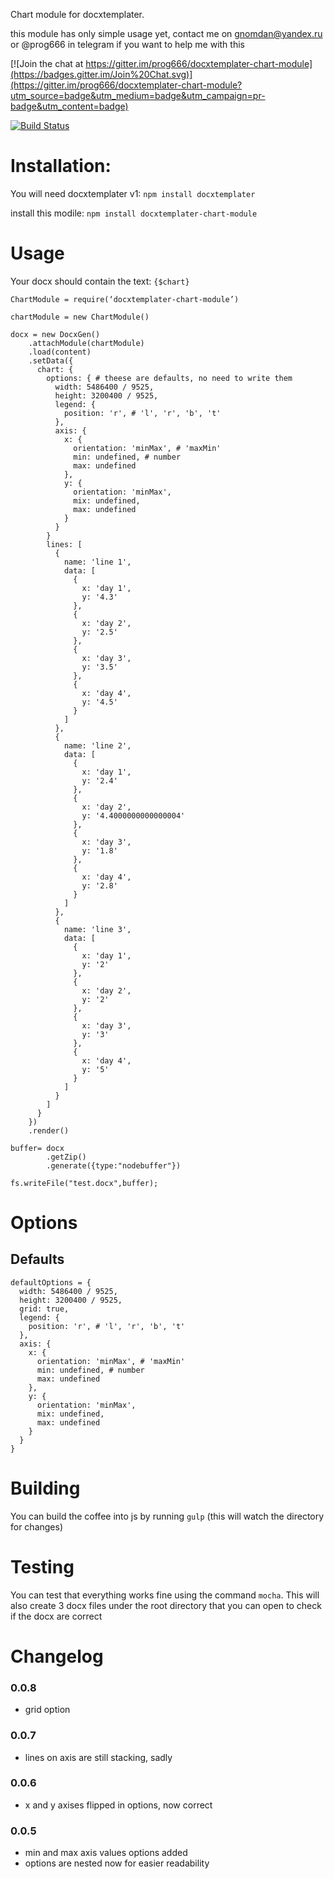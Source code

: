 Chart module for docxtemplater.

this module has only simple usage yet, contact me on gnomdan@yandex.ru or @prog666 in telegram if you want to help me with this

[![Join the chat at https://gitter.im/prog666/docxtemplater-chart-module](https://badges.gitter.im/Join%20Chat.svg)](https://gitter.im/prog666/docxtemplater-chart-module?utm_source=badge&utm_medium=badge&utm_campaign=pr-badge&utm_content=badge)

[![Build Status](https://travis-ci.org/prog666/docxtemplater-chart-module.svg?branch=master)](https://travis-ci.org/prog666/docxtemplater-chart-module)

# Installation:

You will need docxtemplater v1: `npm install docxtemplater`

install this modile: `npm install docxtemplater-chart-module`

# Usage

Your docx should contain the text: `{$chart}`

    ChartModule = require(‘docxtemplater-chart-module’)

    chartModule = new ChartModule()

    docx = new DocxGen()
        .attachModule(chartModule)
        .load(content)
        .setData({
          chart: {
            options: { # theese are defaults, no need to write them
              width: 5486400 / 9525,
              height: 3200400 / 9525,
              legend: {
                position: 'r', # 'l', 'r', 'b', 't'
              },
              axis: {
                x: {
                  orientation: 'minMax', # 'maxMin'
                  min: undefined, # number
                  max: undefined
                },
                y: {
                  orientation: 'minMax',
                  mix: undefined,
                  max: undefined
                }
              }
            }
            lines: [
              {
                name: 'line 1',
                data: [
                  {
                    x: 'day 1',
                    y: '4.3'
                  },
                  {
                    x: 'day 2',
                    y: '2.5'
                  },
                  {
                    x: 'day 3',
                    y: '3.5'
                  },
                  {
                    x: 'day 4',
                    y: '4.5'
                  }
                ]
              },
              {
                name: 'line 2',
                data: [
                  {
                    x: 'day 1',
                    y: '2.4'
                  },
                  {
                    x: 'day 2',
                    y: '4.4000000000000004'
                  },
                  {
                    x: 'day 3',
                    y: '1.8'
                  },
                  {
                    x: 'day 4',
                    y: '2.8'
                  }
                ]
              },
              {
                name: 'line 3',
                data: [
                  {
                    x: 'day 1',
                    y: '2'
                  },
                  {
                    x: 'day 2',
                    y: '2'
                  },
                  {
                    x: 'day 3',
                    y: '3'
                  },
                  {
                    x: 'day 4',
                    y: '5'
                  }
                ]
              }
            ]
          }
        })
        .render()

    buffer= docx
            .getZip()
            .generate({type:"nodebuffer"})

    fs.writeFile("test.docx",buffer);

# Options

## Defaults

```
defaultOptions = {
  width: 5486400 / 9525,
  height: 3200400 / 9525,
  grid: true,
  legend: {
    position: 'r', # 'l', 'r', 'b', 't'
  },
  axis: {
    x: {
      orientation: 'minMax', # 'maxMin'
      min: undefined, # number
      max: undefined
    },
    y: {
      orientation: 'minMax',
      mix: undefined,
      max: undefined
    }
  }
}
```

# Building

 You can build the coffee into js by running `gulp` (this will watch the directory for changes)

# Testing

You can test that everything works fine using the command `mocha`. This will also create 3 docx files under the root directory that you can open to check if the docx are correct

# Changelog

### 0.0.8
- grid option

### 0.0.7
- lines on axis are still stacking, sadly

### 0.0.6
- x and y axises flipped in options, now correct

### 0.0.5
- min and max axis values options added
- options are nested now for easier readability